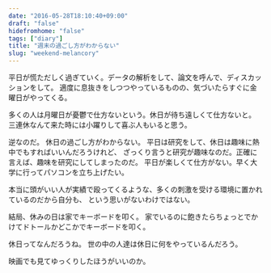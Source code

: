 ```yaml
---
date: "2016-05-28T18:10:40+09:00"
draft: "false"
hidefromhome: "false"
tags: ["diary"]
title: "週末の過ごし方がわからない"
slug: "weekend-melancory"
---
```


平日が慌ただしく過ぎていく。データの解析をして、論文を呼んで、ディスカッションをして。
適度に息抜きをしつつやっているものの、気づいたらすぐに金曜日がやってくる。

多くの人は月曜日が憂鬱で仕方ないという。休日が待ち遠しくて仕方ないと。
三連休なんて来た時には小躍りして喜ぶ人もいると思う。

逆なのだ。
休日の過ごし方がわからない。
平日は研究をして、休日は趣味に熱中でもすればいいんだろうけれど、
ざっくり言うと研究が趣味なのだ。正確に言えば、趣味を研究にしてしまったのだ。
平日が楽しくて仕方がない。早く大学に行ってパソコンを立ち上げたい。

本当に頭がいい人が実績で殴ってくるような、多くの刺激を受ける環境に置かれているのだから自分も、
という思いがないわけではない。

結局、休みの日は家でキーボードを叩く。
家でいるのに飽きたらちょっとでかけてドトールかどこかでキーボードを叩く。

休日ってなんだろうね。
世の中の人達は休日に何をやっているんだろう。

映画でも見てゆっくりしたほうがいいのか。

